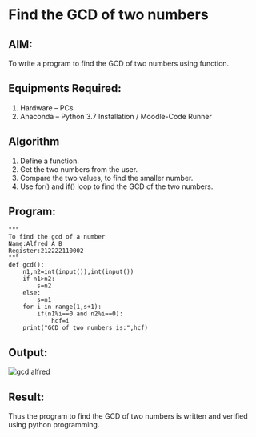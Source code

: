 # Find the GCD of two numbers

## AIM:
To write a program to find the GCD of two numbers using function.

## Equipments Required:
1. Hardware – PCs
2. Anaconda – Python 3.7 Installation / Moodle-Code Runner

## Algorithm
1. Define a function.
2. Get the two numbers from the user.
3. Compare the two values, to find the smaller number.
4. Use for() and if() loop to find the GCD of the two numbers.

## Program:
```
"""
To find the gcd of a number
Name:Alfred A B
Register:212222110002
"""
def gcd():
    n1,n2=int(input()),int(input())
    if n1>n2:
        s=n2
    else:
        s=n1
    for i in range(1,s+1):
        if(n1%i==0 and n2%i==0):
            hcf=i
    print("GCD of two numbers is:",hcf)
```

## Output:
![gcd alfred](https://github.com/Alfredsec/GCD-of-two-numbers/assets/120621608/e3230156-f1d4-45fd-80a8-b3261b6324e1)


## Result:
Thus the program to find the GCD of two numbers is written and verified using python programming.
